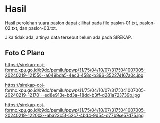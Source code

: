 # Hasil

Hasil perolehan suara paslon dapat dilihat pada file paslon-01.txt, paslon-02.txt, dan paslon-03.txt.

Jika tidak ada, artinya data tersebut belum ada pada SIREKAP.

## Foto C Plano

https://sirekap-obj-formc.kpu.go.id/b9dc/pemilu/ppwp/31/75/04/10/07/3175041007005-20240219-121550--a049bda5-4ec3-458c-b396-35227d167a0c.jpg

https://sirekap-obj-formc.kpu.go.id/b9dc/pemilu/ppwp/31/75/04/10/07/3175041007005-20240219-121701--ed8e913e-bd3a-48dd-b3ff-d281a728739b.jpg

https://sirekap-obj-formc.kpu.go.id/b9dc/pemilu/ppwp/31/75/04/10/07/3175041007005-20240219-122003--aba23c5f-52c7-4bd4-9d54-d77b9ce57d75.jpg
